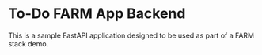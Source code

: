 # To-Do FARM App Backend

This is a sample FastAPI application designed to be used as part of a FARM stack demo.  